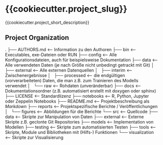 {{cookiecutter.project_slug}}
==============================

{{cookiecutter.project_short_description}}

Project Organization
--------------------
.
├── AUTHORS.md 		 				<-- Information zu den Authoren 
├── bin 						    <-- Executables, exe-Dateien oder RUN
├── config 						    <-- Alle Konfigurationsdateien, auch für beispielsweise Dokumentation
├── data 						    <-- Alle verwendeten Daten (je nach Größe nicht unbedingt getrackt mit Git)
│   ├── external 					<-- Alle externen Datenquellen
│   ├── interim 					<-- Zwischenergebnisse 
│   ├── processed 					<-- die endgültigen (vorverarbeiteten) Daten, die man z.B. zum Trainieren des Modells verwendet
│   └── raw 						<-- Rohdaten (unveränderbar)
├── docs 						    <-- Dokumentationsordner (z.B. automatisiert erstellt mit doxygen oder sphinx)
├── LICENSE 						<-- Standardlizenz
├── notebooks 						<-- R, Python, Jupyter oder Zeppelin Notebooks
├── README.md 						<-- Projektbeschreibung als *Markdown*
├── reports 						<-- Projektspezifische Berichte / Veröffentlichungen
│   └── figures 					<-- Abbildungen für die Berichte
└── src 						    <-- Quellcode
    ├── data 						<-- Skripte zur Manipulation von Daten
    ├── external 					<-- Externe Skripte z.B. geclonte Git Repositories
    ├── models 						<-- Implementation von Modellen
    ├── testing 					<-- Skripte zum automatisierten Testen 
    ├── tools 						<-- Skripte, Module und Bibliotheken mit (Hilfs-) Funktionen
    └── visualization 				<-- Skripte zur Visualisierung
